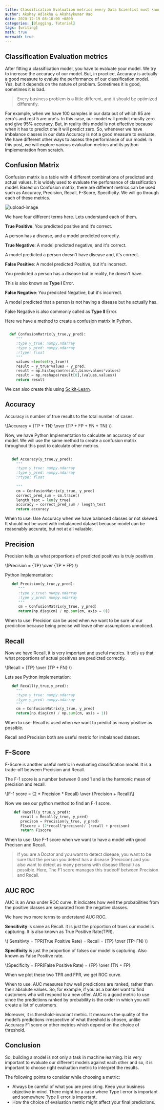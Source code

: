 ```yaml
---
title: Classification Evaluation metrics every Data Scientist must know And when exactly to use them?
author: Akshay Adlakha & Akshaykumar Rao
date: 2020-12-19 08:10:00 +0800
categories: [Blogging, Tutorial]
tags: [writing]
math: true
mermaid: true
---
```

  

## Classification Evaluation metrics

After fitting a classification model, you have to evaluate your model. We try to increase the accuracy of our model. But, in practice, Accuracy is actually a good measure to evalute the performance of our classification model. Yes, but it depends on the nature of problem. Sometimes it is good, sometimes it is bad.  

> Every business problem is a little different, and it should be optimized differently.

For example, when we have 100 samples in our data out of which 95 are zero's and rest 5 are one's. In this case, our model will predict mostly zero and give 95% accuracy. But, in reality this model is not effective because when it has to predict one it will predict zero. So, whenever we have imbalance classes in our data Accuracy is not a good measure to evaluate. We have different other ways to assess the performance of our model. In this post, we will explore various evaluation metrics and its python implementation from scratch. 

## Confusion Matrix

Confusion matrix is a table with 4 different combinations of predicted and actual values. It is widely used to evaluate the perfomance of classification model. Based on Confusion matrix, there are different metrics can be used such as Accuracy, Precision, Recall, F-Score, Specificity. We will go through each of these metrics.

![upload-image](/assets/img/sample/confusion.png)

We have four different terms here. Lets understand each of them.

<b>True Positive</b>: You predicted positive and it’s correct. 

A person has a disease, and a model predicted correctly.

<b>True Negative</b>: A model predicted negative, and it's correct.

A model predicted a person doesn't have disease and, it's correct.

<b>False Positive</b>: A model predicted Positive, but it's incorrect.

You predicted a person has a disease but in reality, he doesn't have.

This is also known as <b> Type I</b> Error. 

<b>False Negative</b>: You predicted Negative, but it's incorrect.

A model predicted that a person is not having a disease but he actually has.

False Negative is also commonly called as <b> Type II</b> Error. 

Here we have a method to create a confusion matrix in Python.

``` python
  
  def ConfusionMatrix(y_true,y_pred):
     """
     :type y_true: numpy.ndarray
     :type y_pred: numpy.ndarray
     :rtype: float
     """
     values =len(set(y_true))
     result = y_true*values + y_pred;
     result = np.histogram(result,bins=values*values)
     result = np.reshape(result[0],(values,values))
     return result

```

We can also create this using [Scikit-Learn](https://scikit-learn.org/stable/modules/generated/sklearn.metrics.confusion_matrix.html).

## Accuracy

Accuracy is number of true results to the total number of cases.

\\(Accuracy = {TP + TN} \over {TP + FP + FN + TN} \\)

Now, we have Python Implementation to calculate an accuracy of our model. We will use the same method to create a confusion matrix throughout this post to calculate other metrics.

```python
  
   def Accuracy(y_true,y_pred):
     """
     :type y_true: numpy.ndarray
     :type y_pred: numpy.ndarray
     :rtype: float
    
     """
     cm = ConfusionMatrix(y_true, y_pred)
     correct_pred_sum = cm.trace()
     length_test = len(y_true)
     accuracy = correct_pred_sum / length_test
     return accuracy
```

When to use: Use Accuracy when we have balanced classes or not skewed. It should not be used with imbalanced dataset because model can be reasonably accurate, but not at all valuable.

## Precision

Precision tells us what proportions of predicted positives is truly positives.

\\(Precision =  {TP} \over {TP + FP} \\)

Python Implementation:

```python
   def Precision(y_true,y_pred):
      """
      :type y_true: numpy.ndarray
      :type y_pred: numpy.ndarray
      """
      cm = ConfusionMatrix(y_true, y_pred)
      return(np.diag(cm) / np.sum(cm, axis = 0)) 
```

When to use: Precision can be used when we want to be sure of our prediction because being precise will leave other assumptions unnoticed.

## Recall

Now we have Recall, it is very important and useful metrics. It tells us that what proportions of actual positives are predicted correctly.

\\(Recall = {TP} \over {TP + FN} \\)

Lets see Python implementation:

```python
   def Recall(y_true,y_pred):
     """
     :type y_true: numpy.ndarray
     :type y_pred: numpy.ndarray
     """
     cm = ConfusionMatrix(y_true, y_pred)
     return(np.diag(cm) / np.sum(cm, axis = 1))
```

When to use: Recall is used when we want to predict as many positive as possible. 

Recall and Precision both are useful metric for imbalanced dataset.

## F-Score

F-Score is another useful metric in evaluating classification model. It is a trade-off between Precision and Recall.

The F-1 score is a number between 0 and 1 and is the harmonic mean of precision and recall.

\\(F-1 score = {2 * Precision * Recall} \over {Precision + Recall}\\)

Now we see our python method to find an F-1 score.

``` python
    def Recall(y_true,y_pred):
       recall = Recall(y_true, y_pred)
       precison = Precision(y_true, y_pred)
       F1score = (2*recall*precison)/ (recall + precison)
       return F1score
```

When to use: Use F-1 score when we want to have a model with good Precison and Recall.

> If you are a Doctor and you want to detect disease, you want to be sure that the person you detect has a disease (Precision) and you also want to detect as many persons with disease (Recall) as possible. Here, The F1 score manages this tradeoff between Precision and Recall.

## AUC ROC

AUC is an Area under ROC curve. It indicates how well the probabilities from the positive classes are separated from the negative classes.

We have two more terms to understand AUC ROC.

<b>Sensitivity</b> is same as Recall. It is just the proportion of trues our model is capturing. It is also known as True Positive Rate(TPR).

\\( Sensitivty = TPR(True Positive Rate) = Recall = {TP} \over (TP+FN) \\)

<b>Specificity</b> is just the proportion of falses our model is capturing. Also known as False Positive rate.

\\(Specificity = FPR(False Positive Rate) = {FP} \over {TN + FP}

When we plot these two TPR and FPR, we get ROC curve. 

When to use: AUC measures how well predictions are ranked, rather than their absolute values. So, for example, if you as a banker want to find customers who will respond to a new offer. AUC is a good metric to use since the predictions ranked by probability is the order in which you will create a list of customers. 

Moreover, it is threshold-invariant metric. It measures the quality of the model’s predictions irrespective of what threshold is chosen, unlike Accuracy F1 score or other metrics which depend on the choice of threshold.

## Conclusion

So, building a model is not only a task in machine learning. It is very important to evaluate our different models against each other and so, it is important to choose right evaluation metric to interpret the results. 

The following points to consider while choosing a metric:

- Always be careful of what you are predicting. Keep your business objective in mind. There might be a case where Type I error is important and somewhere Type II error is important.
- How the choice of evaluation metric might affect your final predictions.

 

